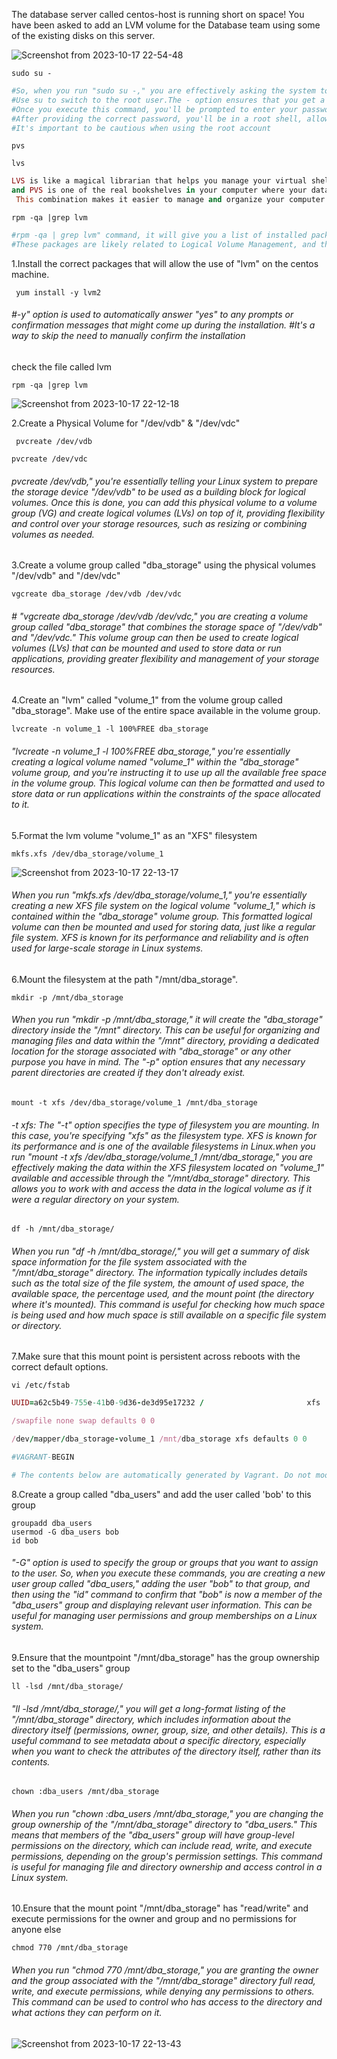 

The database server called centos-host is running short on space! You have been asked to add an LVM volume for the Database team using some of the existing disks on this server.

![Screenshot from 2023-10-17 22-54-48](https://github.com/Althaf-official/Linux_Challenges_Kodekloud/assets/105126131/404ed2ac-3557-47bf-b0d3-96601a556a66)


```
sudo su -
```
```ruby
#So, when you run "sudo su -," you are effectively asking the system to:Use sudo to gain superuser privileges.
#Use su to switch to the root user.The - option ensures that you get a clean root shell with root's environment.
#Once you execute this command, you'll be prompted to enter your password (assuming you have the necessary permissions).
#After providing the correct password, you'll be in a root shell, allowing you to execute administrative commands and make system-level changes.
#It's important to be cautious when using the root account
```
```
pvs
```
```
lvs
```
```ruby
LVS is like a magical librarian that helps you manage your virtual shelves,
and PVS is one of the real bookshelves in your computer where your data is physically stored.
 This combination makes it easier to manage and organize your computer's storage efficiently.
```
```
rpm -qa |grep lvm
```
```ruby
#rpm -qa | grep lvm" command, it will give you a list of installed packages that have "lvm" in their names.
#These packages are likely related to Logical Volume Management, and this command helps you find them among all the installed software on your system.
```



1.Install the correct packages that will allow the use of "lvm" on the centos machine.
```
 yum install -y lvm2
```

<h6>
#-y" option is used to automatically answer "yes" to any prompts or confirmation messages that might come up during the installation.
#It's a way to skip the need to manually confirm the installation
</h6>

check the file called lvm
```
rpm -qa |grep lvm
```
![Screenshot from 2023-10-17 22-12-18](https://github.com/Althaf-official/Linux_Challenges_Kodekloud/assets/105126131/d134f206-6b42-4c2c-8101-bb95ddf55b79)

2.Create a Physical Volume for "/dev/vdb" & "/dev/vdc"
```
 pvcreate /dev/vdb
```
```
pvcreate /dev/vdc
```




<h6>
pvcreate /dev/vdb," you're essentially telling your Linux system to prepare the storage device "/dev/vdb" to be used as a building block for logical volumes.
 Once this is done, you can add this physical volume to a volume group (VG) and create logical volumes (LVs) on top of it,
providing flexibility and control over your storage resources, such as resizing or combining volumes as needed.
</h6>

3.Create a volume group called "dba_storage" using the physical volumes "/dev/vdb" and "/dev/vdc"
```
vgcreate dba_storage /dev/vdb /dev/vdc

```
<h6>
# "vgcreate dba_storage /dev/vdb /dev/vdc," you are creating a volume group called "dba_storage" that combines the storage space of "/dev/vdb" and "/dev/vdc."
This volume group can then be used to create logical volumes (LVs) that can be mounted and used to store data or run applications,
 providing greater flexibility and management of your storage resources.
</h6>

4.Create an "lvm" called "volume_1" from the volume group called "dba_storage". Make use of the entire space available in the volume group.
```
lvcreate -n volume_1 -l 100%FREE dba_storage
```
<h6> "lvcreate -n volume_1 -l 100%FREE dba_storage," you're essentially creating a logical volume named "volume_1" within the "dba_storage" volume group, and you're instructing it to use up all the available free space in the volume group. This logical volume can then be formatted and used to store data or run applications within the constraints of the space allocated to it.</h6>

5.Format the lvm volume "volume_1" as an "XFS" filesystem
```
mkfs.xfs /dev/dba_storage/volume_1

```
![Screenshot from 2023-10-17 22-13-17](https://github.com/Althaf-official/Linux_Challenges_Kodekloud/assets/105126131/49c90c1b-a64d-4f95-be22-5c01d5a65405)


<h6>When you run "mkfs.xfs /dev/dba_storage/volume_1," you're essentially creating a new XFS file system on the logical volume "volume_1," which is contained within the "dba_storage" volume group. This formatted logical volume can then be mounted and used for storing data, just like a regular file system. XFS is known for its performance and reliability and is often used for large-scale storage in Linux systems.</h6>

6.Mount the filesystem at the path "/mnt/dba_storage".
```
mkdir -p /mnt/dba_storage
```
<h6>When you run "mkdir -p /mnt/dba_storage," it will create the "dba_storage" directory inside the "/mnt" directory. This can be useful for organizing and managing files and data within the "/mnt" directory, providing a dedicated location for the storage associated with "dba_storage" or any other purpose you have in mind. The "-p" option ensures that any necessary parent directories are created if they don't already exist.</h6>

```
mount -t xfs /dev/dba_storage/volume_1 /mnt/dba_storage
```

<h6>-t xfs: The "-t" option specifies the type of filesystem you are mounting. In this case, you're specifying "xfs" as the filesystem type. XFS is known for its performance and is one of the available filesystems in Linux.when you run "mount -t xfs /dev/dba_storage/volume_1 /mnt/dba_storage," you are effectively making the data within the XFS filesystem located on "volume_1" available and accessible through the "/mnt/dba_storage" directory. This allows you to work with and access the data in the logical volume as if it were a regular directory on your system.</h6>

```
df -h /mnt/dba_storage/
```

<h6>When you run "df -h /mnt/dba_storage/," you will get a summary of disk space information for the file system associated with the "/mnt/dba_storage" directory. The information typically includes details such as the total size of the file system, the amount of used space, the available space, the percentage used, and the mount point (the directory where it's mounted). This command is useful for checking how much space is being used and how much space is still available on a specific file system or directory.</h6>


7.Make sure that this mount point is persistent across reboots with the correct default options.

```
vi /etc/fstab
```

```ruby
UUID=a62c5b49-755e-41b0-9d36-de3d95e17232 /                       xfs     defaults        0 0

/swapfile none swap defaults 0 0

/dev/mapper/dba_storage-volume_1 /mnt/dba_storage xfs defaults 0 0

#VAGRANT-BEGIN

# The contents below are automatically generated by Vagrant. Do not modify.


```


8.Create a group called "dba_users" and add the user called 'bob' to this group

```
groupadd dba_users
usermod -G dba_users bob
id bob
```
<h6> "-G" option is used to specify the group or groups that you want to assign to the user.
  So, when you execute these commands, you are creating a new user group called "dba_users," adding the user "bob" to that group, and then using the "id" command to confirm that "bob" is now a member of the "dba_users" group and displaying relevant user information. This can be useful for managing user permissions and group memberships on a Linux system.</h6>




9.Ensure that the mountpoint "/mnt/dba_storage" has the group ownership set to the "dba_users" group

```
ll -lsd /mnt/dba_storage/
```

<h6>"ll -lsd /mnt/dba_storage/," you will get a long-format listing of the "/mnt/dba_storage" directory, which includes information about the directory itself (permissions, owner, group, size, and other details). This is a useful command to see metadata about a specific directory, especially when you want to check the attributes of the directory itself, rather than its contents.</h6>


```
chown :dba_users /mnt/dba_storage
```

<h6>When you run "chown :dba_users /mnt/dba_storage," you are changing the group ownership of the "/mnt/dba_storage" directory to "dba_users." This means that members of the "dba_users" group will have group-level permissions on the directory, which can include read, write, and execute permissions, depending on the group's permission settings. This command is useful for managing file and directory ownership and access control in a Linux system.</h6>


10.Ensure that the mount point "/mnt/dba_storage" has "read/write" and execute permissions for the owner and group and no permissions for anyone else

```
chmod 770 /mnt/dba_storage
```

<h6>When you run "chmod 770 /mnt/dba_storage," you are granting the owner and the group associated with the "/mnt/dba_storage" directory full read, write, and execute permissions, while denying any permissions to others. This command can be used to control who has access to the directory and what actions they can perform on it.</h6>

![Screenshot from 2023-10-17 22-13-43](https://github.com/Althaf-official/Linux_Challenges_Kodekloud/assets/105126131/d82daf4e-24c9-48bf-9c3f-e9ff7f6fa956)


